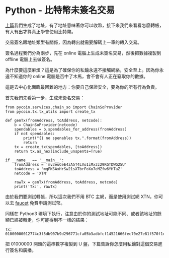 # Python -  比特幣未簽名交易

[上篇](https://www.facebook.com/notes/%E5%82%91%E5%85%8B%E7%A7%91%E6%8A%80%E9%A4%A8/python-%E7%94%9F%E6%88%90%E6%AF%94%E7%89%B9%E5%B9%A3%E5%9C%B0%E5%9D%80/2315035778549174/)我們生成了地址，有了地址意味著你可以收幣，接下來我們來看看怎麼轉帳，有入有出才算真正學會使用比特幣。

交易簽名跟地址類型有關係，因為轉出就需要解碼上一筆的轉入交易。

簽名過程我們分為兩步，先在 online 電腦上生成未簽名交易，然後把數據複製到 offline 電腦上去做簽名。

為什麼要這麼麻煩？這是為了確保你的私鑰永遠不接觸網絡，安全至上。因為你永遠不知道你的 online 電腦是否中了木馬，會不會有人正在竊取你的數據。

這是去中心化面臨最困難的地方：你要自己保證安全，要為你的所有行為負責。

首先我們先看第一步，生成未簽名交易：

```
from pycoin.services.chain_so import ChainSoProvider
from pycoin.tx.tx_utils import create_tx

def genTx(fromAddress, toAddress, netcode):
    b = ChainSoProvider(netcode)
    spendables = b.spendables_for_address(fromAddress)
    if not spendables:
        print("{} no spenables tx.".format(fromAddress))
        return
    tx = create_tx(spendables, [toAddress])
    return tx.as_hex(include_unspents=True)

if __name__ == '__main__':
    fromAddress = 'mv3euCeE4zA5T4LVo1iMx3z29RGTDWG25U'
    toAddress = 'mqFKSAxHrSw21sXTbrFoXo7eMZfw6YHTaZ'
    netcode = 'XTN'

    rawTx = genTx(fromAddress, toAddress, netcode)
    print('Tx:', rawTx)
```

由於我們要測試轉帳，所以這次我們不用 BTC 主網，而是使用測試網 XTN，你可以去 [faucet](https://coinfaucet.eu/en/btc-testnet/) 免費申請測試幣。

同樣在 Python3 環境下執行，注意由於你的測試地址可能不同、或者該地址的餘額已經被轉走，你可能得到不一樣的結果：

```
Tx: 01000000012774c3f5db907b9d296771cfa05b3adbfcf14521666fec70e27e81f570f1e5b90000000000ffffffff01a093e400000000001976a9146abc3fcc31799a5fb7f9e897afa471e502f3c6b788ac00000000b0bae400000000001976a9149f6022d0fcfe1c66b29fdfb034caf2b84a66e4dd88ac
```

把 01000000 開頭的這串數字複製到 U 盤，下篇告訴你怎麼用私鑰對這個交易進行簽名和廣播。

